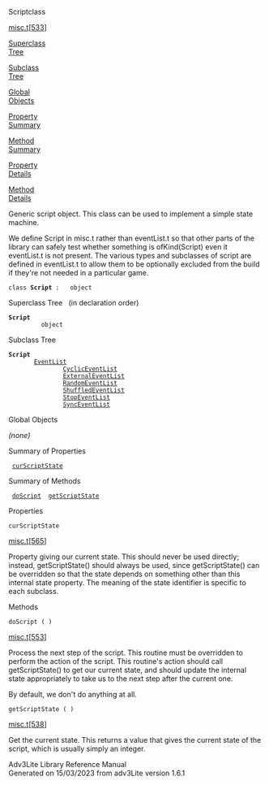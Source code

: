 <span class="title">Script</span><span class="type">class</span>

[misc.t](../file/misc.t.html)\[[533](../source/misc.t.html#533)\]

[Superclass  
Tree](#_SuperClassTree_)

[Subclass  
Tree](#_SubClassTree_)

[Global  
Objects](#_ObjectSummary_)

[Property  
Summary](#_PropSummary_)

[Method  
Summary](#_MethodSummary_)

[Property  
Details](#_Properties_)

[Method  
Details](#_Methods_)

<div class="fdesc">

Generic script object. This class can be used to implement a simple
state machine.

We define Script in misc.t rather than eventList.t so that other parts
of the library can safely test whether something is ofKind(Script) even
it eventList.t is not present. The various types and subclasses of
script are defined in eventList.t to allow them to be optionally
excluded from the build if they're not needed in a particular game.

`class `**`Script`**` :   object`

</div>

<span id="_SuperClassTree_"></span>

<div class="mjhd">

<span class="hdln">Superclass Tree</span>   (in declaration order)

</div>

**`Script`**  
`         object`  
<span id="_SubClassTree_"></span>

<div class="mjhd">

<span class="hdln">Subclass Tree</span>  

</div>

**`Script`**  
`         `[`EventList`](../object/EventList.html)  
`                 `[`CyclicEventList`](../object/CyclicEventList.html)  
`                 `[`ExternalEventList`](../object/ExternalEventList.html)  
`                 `[`RandomEventList`](../object/RandomEventList.html)  
`                 `[`ShuffledEventList`](../object/ShuffledEventList.html)  
`                 `[`StopEventList`](../object/StopEventList.html)  
`                 `[`SyncEventList`](../object/SyncEventList.html)  
<span id="_ObjectSummary_"></span>

<div class="mjhd">

<span class="hdln">Global Objects</span>  

</div>

*(none)* <span id="_PropSummary_"></span>

<div class="mjhd">

<span class="hdln">Summary of Properties</span>  

</div>

` `[`curScriptState`](#curScriptState)`  `

<span id="_MethodSummary_"></span>

<div class="mjhd">

<span class="hdln">Summary of Methods</span>  

</div>

` `[`doScript`](#doScript)`  `[`getScriptState`](#getScriptState)`  `

<span id="_Properties_"></span>

<div class="mjhd">

<span class="hdln">Properties</span>  

</div>

<span id="curScriptState"></span>

`curScriptState`

[misc.t](../file/misc.t.html)\[[565](../source/misc.t.html#565)\]

<div class="desc">

Property giving our current state. This should never be used directly;
instead, getScriptState() should always be used, since getScriptState()
can be overridden so that the state depends on something other than this
internal state property. The meaning of the state identifier is specific
to each subclass.

</div>

<span id="_Methods_"></span>

<div class="mjhd">

<span class="hdln">Methods</span>  

</div>

<span id="doScript"></span>

`doScript ( )`

[misc.t](../file/misc.t.html)\[[553](../source/misc.t.html#553)\]

<div class="desc">

Process the next step of the script. This routine must be overridden to
perform the action of the script. This routine's action should call
getScriptState() to get our current state, and should update the
internal state appropriately to take us to the next step after the
current one.

By default, we don't do anything at all.

</div>

<span id="getScriptState"></span>

`getScriptState ( )`

[misc.t](../file/misc.t.html)\[[538](../source/misc.t.html#538)\]

<div class="desc">

Get the current state. This returns a value that gives the current state
of the script, which is usually simply an integer.

</div>

<div class="ftr">

Adv3Lite Library Reference Manual  
Generated on 15/03/2023 from adv3Lite version 1.6.1

</div>

